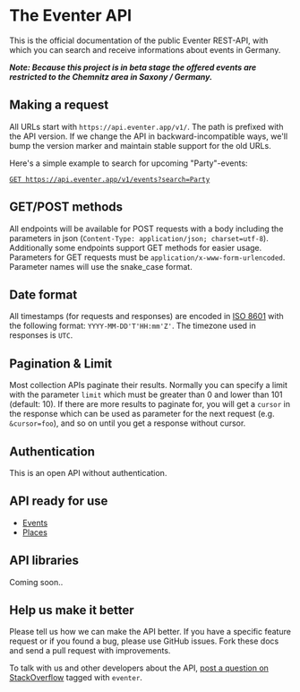 # The Eventer API

This is the official documentation of the public Eventer REST-API, with which you can search and receive informations about events in Germany.

***Note: Because this project is in beta stage the offered events are restricted to the Chemnitz area in Saxony / Germany.***


## Making a request

All URLs start with `https://api.eventer.app/v1/`. The path is prefixed with the API version. If we change the API in backward-incompatible ways, we'll bump the version marker and maintain stable support for the old URLs.

Here's a simple example to search for upcoming "Party"-events:

[`GET https://api.eventer.app/v1/events?search=Party`](https://api.eventer.app/v1/events?search=Party)


## GET/POST methods

All endpoints will be available for POST requests with a body including the parameters in json (`Content-Type: application/json; charset=utf-8`). Additionally some endpoints support GET methods for easier usage. Parameters for GET requests must be `application/x-www-form-urlencoded`. Parameter names will use the snake\_case format.


## Date format

All timestamps (for requests and responses) are encoded in [ISO 8601](https://en.wikipedia.org/wiki/ISO_8601) with the following format: `YYYY-MM-DD'T'HH:mm'Z'`. The timezone used in responses is `UTC`.


## Pagination & Limit

Most collection APIs paginate their results. Normally you can specify a limit with the parameter `limit` which must be greater than 0 and lower than 101 (default: 10). If there are more results to paginate for, you will get a `cursor` in the response which can be used as parameter for the next request (e.g. `&cursor=foo`), and so on until you get a response without cursor.


## Authentication

This is an open API without authentication.


## API ready for use

* [Events](https://github.com/haed/eventer-rest-api/blob/master/endpoints/events.md)
* [Places](https://github.com/haed/eventer-rest-api/blob/master/endpoints/places.md)


## API libraries

Coming soon..


## Help us make it better

Please tell us how we can make the API better. If you have a specific feature request or if you found a bug, please use GitHub issues. Fork these docs and send a pull request with improvements.

To talk with us and other developers about the API, [post a question on StackOverflow](http://stackoverflow.com/questions/ask) tagged with `eventer`.
